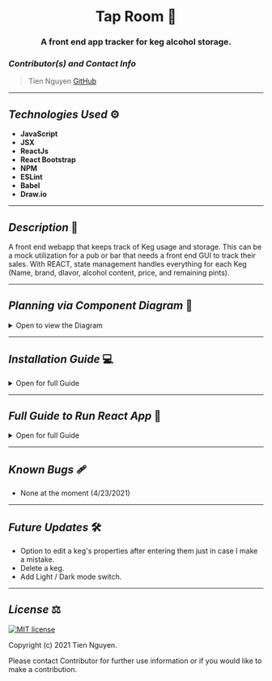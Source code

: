 # <div align="center"> **Tap Room** 🍺  </div>
### <div align="center"> A front end app tracker for keg alcohol storage. </div>


### _Contributor(s) and Contact Info_ 
> Tien Nguyen [GitHub](https://github.com/Tien96ng)

---

## _Technologies Used_ ⚙

* **JavaScript**
* **JSX**
* **ReactJs**
* **React Bootstrap**
* **NPM**
* **ESLint**
* **Babel**
* **Draw.io**

---

## _Description_ 📃
A front end webapp that keeps track of Keg usage and storage. This can be a mock utilization for a pub or bar that needs a front end GUI to track their sales. With REACT, state management handles everything for each Keg (Name, brand, dlavor, alcohol content, price, and remaining pints).


---

## _Planning via Component Diagram_ 💭

<details>
<summary>Open to view the Diagram</summary>

### **Modeled via [Draw.io](https://app.diagrams.net/)**
![](public/img/tap-room.png)

### **Finished MVP**
> Note: The MOV to GIF Converter made the gray overlay in the demo.
![](public/img/tap-room-final.gif)

</details>


---

## _Installation Guide_ 💻 

<details>
<summary>Open for full Guide</summary>

### _Cloning and Initial Setup_

> Repository: https://github.com/Tien96ng/tap-room
1. You will need to use your system's **terminal emulator** to setup and locally use this application.
2. This project uses npm as a package manager, you can download it [here](https://www.npmjs.com/get-npm).
3. To clone this directory, navigate in your terminal to the desired location of the project and run command `https://github.com/Tien96ng/tap-room`
4. Navigate to top level of the directory with command `cd tap-room`
5. To install dependencies into the project run command `npm install`
6. To launch this project in a browser, run command `npm start`
7. To exit live server, press Ctrl+C in your terminal


</details>

---

## _Full Guide to Run React App_ 📓 

<details>
<summary> Open for full Guide </summary>

## Getting Started with Create React App 

This project was bootstrapped with [Create React App](https://github.com/facebook/create-react-app).

## Available Scripts

In the project directory, you can run:

### `npm start`

Runs the app in the development mode.\
Open [http://localhost:3000](http://localhost:3000) to view it in the browser.

The page will reload if you make edits.\
You will also see any lint errors in the console.

### `npm test`

Launches the test runner in the interactive watch mode.\
See the section about [running tests](https://facebook.github.io/create-react-app/docs/running-tests) for more information.

### `npm run build`

Builds the app for production to the `build` folder.\
It correctly bundles React in production mode and optimizes the build for the best performance.

The build is minified and the filenames include the hashes.\
Your app is ready to be deployed!

See the section about [deployment](https://facebook.github.io/create-react-app/docs/deployment) for more information.

### `npm run eject`

**Note: this is a one-way operation. Once you `eject`, you can’t go back!**

If you aren’t satisfied with the build tool and configuration choices, you can `eject` at any time. This command will remove the single build dependency from your project.

Instead, it will copy all the configuration files and the transitive dependencies (webpack, Babel, ESLint, etc) right into your project so you have full control over them. All of the commands except `eject` will still work, but they will point to the copied scripts so you can tweak them. At this point you’re on your own.

You don’t have to ever use `eject`. The curated feature set is suitable for small and middle deployments, and you shouldn’t feel obligated to use this feature. However we understand that this tool wouldn’t be useful if you couldn’t customize it when you are ready for it.

## Learn More

You can learn more in the [Create React App documentation](https://facebook.github.io/create-react-app/docs/getting-started).

To learn React, check out the [React documentation](https://reactjs.org/).

### Code Splitting

This section has moved here: [https://facebook.github.io/create-react-app/docs/code-splitting](https://facebook.github.io/create-react-app/docs/code-splitting)

### Analyzing the Bundle Size

This section has moved here: [https://facebook.github.io/create-react-app/docs/analyzing-the-bundle-size](https://facebook.github.io/create-react-app/docs/analyzing-the-bundle-size)

### Making a Progressive Web App

This section has moved here: [https://facebook.github.io/create-react-app/docs/making-a-progressive-web-app](https://facebook.github.io/create-react-app/docs/making-a-progressive-web-app)

### Advanced Configuration

This section has moved here: [https://facebook.github.io/create-react-app/docs/advanced-configuration](https://facebook.github.io/create-react-app/docs/advanced-configuration)

### Deployment

This section has moved here: [https://facebook.github.io/create-react-app/docs/deployment](https://facebook.github.io/create-react-app/docs/deployment)

### `npm run build` fails to minify

This section has moved here: [https://facebook.github.io/create-react-app/docs/troubleshooting#npm-run-build-fails-to-minify](https://facebook.github.io/create-react-app/docs/troubleshooting#npm-run-build-fails-to-minify)

</details>

---

## _Known Bugs_ 🩹
* None at the moment (4/23/2021)

---

## _Future Updates_ 🛠
* Option to edit a keg's properties after entering them just in case I make a mistake.
* Delete a keg.
* Add Light / Dark mode switch.

---

## _License_ ⚖️

[![MIT license](https://img.shields.io/badge/License-MIT-blue.svg)](https://opensource.org/licenses/MIT)

Copyright (c) 2021 Tien Nguyen.

Please contact Contributor for further use information or if you would like to make a contribution.
